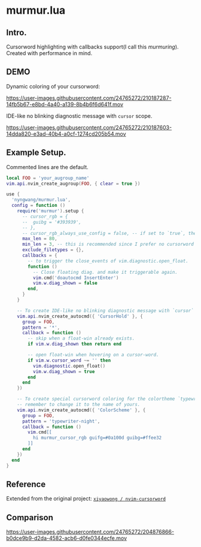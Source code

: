 murmur.lua
===

## Intro.


Cursorword highlighting with callbacks support(I call this *murmuring*). Created with performance in mind.


## DEMO

Dynamic coloring of your cursorword:

https://user-images.githubusercontent.com/24765272/210187287-14fb5b67-e8bd-4a40-a139-8b4b6f6d641f.mov

IDE-like no blinking diagnostic message with `cursor` scope.

https://user-images.githubusercontent.com/24765272/210187603-14dda820-e3ad-40b4-a0cf-1274cd205b54.mov


## Example Setup.

Commented lines are the default.

```lua
local FOO = 'your_augroup_name'
vim.api.nvim_create_augroup(FOO, { clear = true })

use {
  'nyngwang/murmur.lua',
  config = function ()
    require('murmur').setup {
      -- cursor_rgb = {
      --  guibg = '#393939',
      -- },
      -- cursor_rgb_always_use_config = false, -- if set to `true`, then always use `cursor_rgb`.
      max_len = 80,
      min_len = 3, -- this is recommended since I prefer no cursorword highlighting on `if`.
      exclude_filetypes = {},
      callbacks = {
        -- to trigger the close_events of vim.diagnostic.open_float.
        function ()
          -- Close floating diag. and make it triggerable again.
          vim.cmd('doautocmd InsertEnter')
          vim.w.diag_shown = false
        end,
      }
    }

    -- To create IDE-like no blinking diagnostic message with `cursor` scope. (should be paired with the callback above)
    vim.api.nvim_create_autocmd({ 'CursorHold' }, {
      group = FOO,
      pattern = '*',
      callback = function ()
        -- skip when a float-win already exists.
        if vim.w.diag_shown then return end

        -- open float-win when hovering on a cursor-word.
        if vim.w.cursor_word ~= '' then
          vim.diagnostic.open_float()
          vim.w.diag_shown = true
        end
      end
    })

    -- To create special cursorword coloring for the colortheme `typewriter-night`.
    -- remember to change it to the name of yours.
    vim.api.nvim_create_autocmd({ 'ColorScheme' }, {
      group = FOO,
      pattern = 'typewriter-night',
      callback = function ()
        vim.cmd[[
          hi murmur_cursor_rgb guifg=#0a100d guibg=#ffee32
        ]]
      end
    })
  end
}
```

## Reference

Extended from the original project: [`xiyaowong / nvim-cursorword`](https://github.com/xiyaowong/nvim-cursorword)


## Comparison

https://user-images.githubusercontent.com/24765272/204876866-b0dce9b9-d2da-4582-acb6-d0fe0344ecfe.mov
